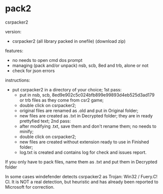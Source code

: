 # pack2

csrpacker2 

version:
- csrpacker2 (all library packed in onefile) (download zip)

features:
- no needs to open cmd dos prompt
- managing (pack and/or unpack) nsb, scb, 8ed and trb, alone or not
- check for json errors


instructions:
- put csrpacker2 in a directory of your choice;
  1st pass:
  - put in nsb, scb, 8ed9e902c5c024bfb899e99893d4eb525d3ad179 or trb files as they come from csr2 game;
  - double click on csrpacker2;
  - original files are renamed as .old and put in Original folder;
  - new files are created as .txt in Decrypted folder; they are in ready prettyfied text;
  2nd pass:
  - after modifying .txt, save them and don't rename them; no needs to minify;
  - double click on csrpacker2;
  - new files are created without extension ready to use in Finished folder;
  - log.txt is created and contains log for check and issues report.

If you only have to pack files, name them as .txt and put them in Decrypted folder

In some cases windefender detects csrpacker2 as Trojan: Win32 / Fuery.C! Cl. 
It is NOT a real detection, but heuristic and has already been reported to Microsoft for correction.
